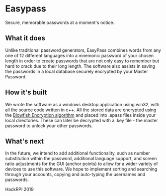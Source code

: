 # Easypass
Secure, memorable passwords at a moment's notice.

## What it does
Unlike traditional password generators, EasyPass combines words from any one of 12 different languages into a mnemonic password of your chosen length in order to create passwords that are not only easy to remember but hard to crack due to their long length. The software also assists in saving the passwords in a local database securely encrypted by your Master Password. 

## How it's built
We wrote the software as a windows desktop application using win32, with all the source code written in c++. All the stored data are encrypted using the [Blowfish Encryption algorithm](https://en.wikipedia.org/wiki/Blowfish_(cipher)) and placed into .epass files inside your local directories. These can later be decrypted with a .key file - the master password to unlock your other passwords.

## What's next
In the future, we intend to add additional functionality, such as number substitution within the password, additional language support, and screen ratio adjustments for the GUI (anchor points) to allow for a wider variety of devices to use this software. We hope to implement sorting and searching through your accounts, copying and auto-typing the usernames and passwords.

 
HackRPI 2019
